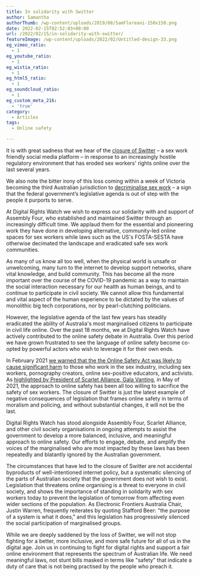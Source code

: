 ```yaml
---
title: In solidarity with Switter
author: Samantha
authorThumb: /wp-content/uploads/2019/08/SamFloreani-150x150.png
date: 2022-02-15T02:52:03+00:00
url: /2022/02/15/in-solidarity-with-switter/
featureImage: /wp-content/uploads/2022/02/Untitled-design-33.png
eg_vimeo_ratio:
  - 1
eg_youtube_ratio:
  - 1
eg_wistia_ratio:
  - 1
eg_html5_ratio:
  - 1
eg_soundcloud_ratio:
  - 1
eg_custom_meta_216:
  - 'true'
category:
  - Articles
tags:
  - Online safety

---
```

It is with great sadness that we hear of the [closure of Switter][1] &#8211; a sex work friendly social media platform &#8211; in response to an increasingly hostile regulatory environment that has eroded sex workers' rights online over the last several years.

We also note the bitter irony of this loss coming within a week of Victoria becoming the third Australian jurisdiction to [decriminalise sex work][2] &#8211; a sign that the federal government&#8217;s legislative agenda is out of step with the people it purports to serve.

At Digital Rights Watch we wish to express our solidarity with and support of Assembly Four, who established and maintained Switter through an increasingly difficult time. We applaud them for the essential and pioneering work they have done in developing alternative, community-led online spaces for sex workers while laws such as the US's FOSTA-SESTA have otherwise decimated the landscape and eradicated safe sex work communities.

As many of us know all too well, when the physical world is unsafe or unwelcoming, many turn to the internet to develop support networks, share vital knowledge, and build community. This has become all the more important over the course of the COVID-19 pandemic as a way to maintain the social interaction necessary for our health as human beings, and to continue to participate in civil society. We cannot allow this fundamental and vital aspect of the human experience to be dictated by the values of monolithic big tech corporations, nor by pearl-clutching politicians.

However, the legislative agenda of the last few years has steadily eradicated the ability of Australia's most marginalised citizens to participate in civil life online. Over the past 18 months, we at Digital Rights Watch have actively contributed to the online safety debate in Australia. Over this period we have grown frustrated to see the language of online safety become co-opted by powerful actors who wish to leverage it for their own ends.

In February 2021 [we warned that the the Online Safety Act was likely to cause significant harm][3] to those who work in the sex industry, including sex workers, pornography creators, online sex-positive educators, and activists. As [highlighted by President of Scarlet Alliance, Gala Vanting][4], in May of 2021, the approach to online safety has been all too willing to sacrifice the safety of sex workers. The closure of Switter is just the latest example of negative consequences of legislation that frames online safety in terms of moralism and policing, and without substantial changes, it will not be the last.

Digital Rights Watch has stood alongside Assembly Four, Scarlet Alliance, and other civil society organisations in ongoing attempts to assist the government to develop a more balanced, inclusive, and meaningful approach to online safety. Our efforts to engage, debate, and amplify the voices of the marginalised who are most impacted by these laws has been repeatedly and blatantly ignored by the Australian government.

The circumstances that have led to the closure of Switter are not accidental byproducts of well-intentioned internet policy, but a systematic silencing of the parts of Australian society that the government does not wish to exist. Legislation that threatens online organising is a threat to everyone in civil society, and shows the importance of standing in solidarity with sex workers today to prevent the legislation of tomorrow from affecting even wider sections of the population. As Electronic Frontiers Australia Chair, Justin Warren, frequently reiterates by quoting Stafford Beer: "the purpose of a system is what it does," and this legislation has progressively silenced the social participation of marginalised groups.

While we are deeply saddened by the loss of Switter, we will not stop fighting for a better, more inclusive, and more safe future for all of us in the digital age. Join us in continuing to fight for digital rights and support a fair online environment that represents the spectrum of Australian life. We need meaningful laws, not stunt bills masked in terms like "safety" that indicate a duty of care that is not being practised by the people who preach it.

 [1]: https://assemblyfour.com/switter-public-statement
 [2]: https://www.theage.com.au/politics/victoria/historic-day-for-victoria-as-sex-work-decriminalisation-nears-20220210-p59v9r.html
 [3]: https://digitalrightswatch.org.au/2021/02/11/explainer-the-online-safety-bill/
 [4]: https://www.theguardian.com/commentisfree/2021/may/11/the-protections-of-australias-online-safety-bill-exclude-us-sex-workers

